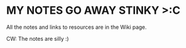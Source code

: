 # MY NOTES GO AWAY STINKY >:C

All the notes and links to resources are in the Wiki page.

CW: The notes are silly :)
